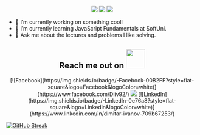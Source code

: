<p align="center">
 <img src="https://badges.pufler.dev/visits/deifyme/deifyme"/> 
 <img src="https://badges.pufler.dev/repos/deifyme"/>
 <img src="https://badges.pufler.dev/commits/monthly/deifyme" />
 </p>
 
- 🔭 I’m currently working on something cool!
- 🌱 I’m currently learning JavaScript Fundamentals at SoftUni.
- 💬 Ask me about the lectures and problems I like solving.


<h2 align="center">Reach me out on <img src= "https://media.tenor.com/rkzdlwxESqUAAAAd/cat-thurston-waffles.gif" width="50" ></h2>
<p align="center">
<a>[![Facebook](https://img.shields.io/badge/-Facebook-00B2FF?style=flat-square&logo=Facebook&logoColor=white)](https://www.facebook.com/Diiv92/)</a> 
<a> <img src="https://img.shields.io/badge/-dimdivanov-purple?style=flat-square&logo=instagram&logoColor=white&link=https://www.instagram.com/dimdivanov/"/></a>
<a>[![LinkedIn](https://img.shields.io/badge/-LinkedIn-0e76a8?style=flat-square&logo=Linkedin&logoColor=white)](https://www.linkedin.com/in/dimitar-ivanov-709b67253/)</a>
</p>

[![GitHub Streak](https://github-readme-streak-stats.herokuapp.com/?user=deifyme)](https://git.io/streak-stats)
